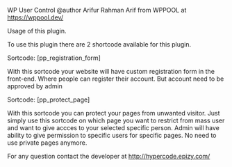 WP User Control
@author Arifur Rahman Arif from WPPOOL at https://wppool.dev/

Usage of this plugin.

To use this plugin there are 2 shortcode available for this plugin.

Sortcode: [pp_registration_form]

With this sortcode your website will have custom registration form in the front-end. Where people can register their account. But account need to be approved by admin

Sortcode: [pp_protect_page]

With this sortcode you can protect your pages from unwanted visitor. Just simply use this sortcode on which page you want to restrict from mass user and want to give accces to your selected specific person.
Admin will have ability to give permission to specific users for specific pages. No need to use private pages anymore.

For any question contact the developer at http://hypercode.epizy.com/